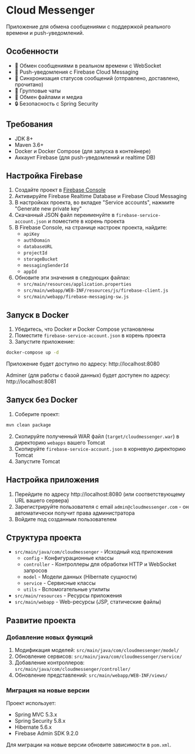 # Cloud Messenger

Приложение для обмена сообщениями с поддержкой реального времени и push-уведомлений.

## Особенности

- 🚀 Обмен сообщениями в реальном времени с WebSocket
- 📱 Push-уведомления с Firebase Cloud Messaging
- 🔄 Синхронизация статусов сообщений (отправлено, доставлено, прочитано)
- 👥 Групповые чаты
- 📁 Обмен файлами и медиа
- 🔒 Безопасность с Spring Security

## Требования

- JDK 8+
- Maven 3.6+
- Docker и Docker Compose (для запуска в контейнере)
- Аккаунт Firebase (для push-уведомлений и realtime DB)

## Настройка Firebase

1. Создайте проект в [Firebase Console](https://console.firebase.google.com/)
2. Активируйте Firebase Realtime Database и Firebase Cloud Messaging
3. В настройках проекта, во вкладке "Service accounts", нажмите "Generate new private key"
4. Скачанный JSON файл переименуйте в `firebase-service-account.json` и поместите в корень проекта
5. В Firebase Console, на странице настроек проекта, найдите:
   - `apiKey`
   - `authDomain`
   - `databaseURL`
   - `projectId` 
   - `storageBucket`
   - `messagingSenderId`
   - `appId`
6. Обновите эти значения в следующих файлах:
   - `src/main/resources/application.properties`
   - `src/main/webapp/WEB-INF/resources/js/firebase-client.js`
   - `src/main/webapp/firebase-messaging-sw.js`

## Запуск в Docker

1. Убедитесь, что Docker и Docker Compose установлены
2. Поместите `firebase-service-account.json` в корень проекта
3. Запустите приложение:

```bash
docker-compose up -d
```

Приложение будет доступно по адресу: http://localhost:8080

Adminer (для работы с базой данных) будет доступен по адресу: http://localhost:8081

## Запуск без Docker

1. Соберите проект:

```bash
mvn clean package
```

2. Скопируйте полученный WAR файл (`target/cloudmessenger.war`) в директорию `webapps` вашего Tomcat
3. Скопируйте `firebase-service-account.json` в корневую директорию Tomcat
4. Запустите Tomcat

## Настройка приложения

1. Перейдите по адресу http://localhost:8080 (или соответствующему URL вашего сервера)
2. Зарегистрируйте пользователя с email `admin@cloudmessenger.com` - он автоматически получит права администратора
3. Войдите под созданным пользователем

## Структура проекта

- `src/main/java/com/cloudmessenger` - Исходный код приложения
  - `config` - Конфигурационные классы
  - `controller` - Контроллеры для обработки HTTP и WebSocket запросов
  - `model` - Модели данных (Hibernate сущности)
  - `service` - Сервисные классы
  - `utils` - Вспомогательные утилиты
- `src/main/resources` - Ресурсы приложения
- `src/main/webapp` - Web-ресурсы (JSP, статические файлы)

## Развитие проекта

### Добавление новых функций

1. Модификация моделей: `src/main/java/com/cloudmessenger/model/`
2. Обновление сервисов: `src/main/java/com/cloudmessenger/service/`
3. Добавление контроллеров: `src/main/java/com/cloudmessenger/controller/`
4. Обновление представлений: `src/main/webapp/WEB-INF/views/`

### Миграция на новые версии

Проект использует:
- Spring MVC 5.3.x
- Spring Security 5.8.x
- Hibernate 5.6.x
- Firebase Admin SDK 9.2.0

Для миграции на новые версии обновите зависимости в `pom.xml`.